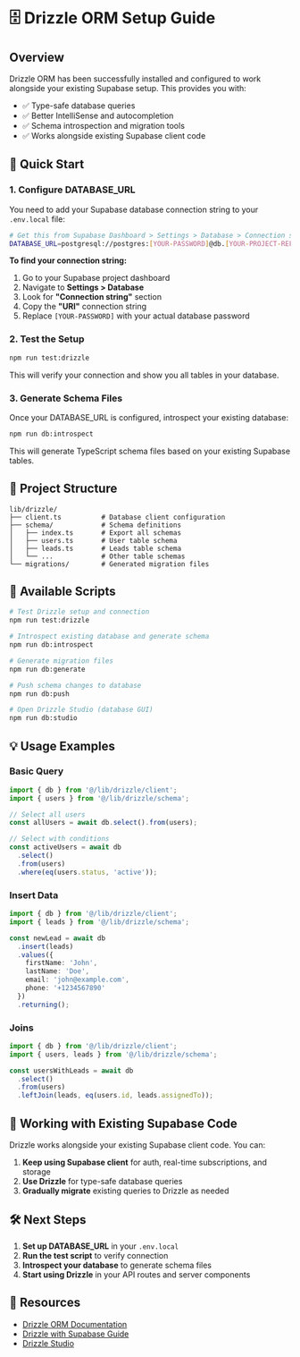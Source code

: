 # 🗄️ Drizzle ORM Setup Guide

## Overview

Drizzle ORM has been successfully installed and configured to work alongside your existing Supabase setup. This provides you with:

- ✅ Type-safe database queries
- ✅ Better IntelliSense and autocompletion
- ✅ Schema introspection and migration tools
- ✅ Works alongside existing Supabase client code

## 🚀 Quick Start

### 1. Configure DATABASE_URL

You need to add your Supabase database connection string to your `.env.local` file:

```bash
# Get this from Supabase Dashboard > Settings > Database > Connection string
DATABASE_URL=postgresql://postgres:[YOUR-PASSWORD]@db.[YOUR-PROJECT-REF].supabase.co:5432/postgres
```

**To find your connection string:**
1. Go to your Supabase project dashboard
2. Navigate to **Settings > Database**
3. Look for **"Connection string"** section
4. Copy the **"URI"** connection string
5. Replace `[YOUR-PASSWORD]` with your actual database password

### 2. Test the Setup

```bash
npm run test:drizzle
```

This will verify your connection and show you all tables in your database.

### 3. Generate Schema Files

Once your DATABASE_URL is configured, introspect your existing database:

```bash
npm run db:introspect
```

This will generate TypeScript schema files based on your existing Supabase tables.

## 📁 Project Structure

```
lib/drizzle/
├── client.ts          # Database client configuration
├── schema/            # Schema definitions
│   ├── index.ts       # Export all schemas
│   ├── users.ts       # User table schema
│   ├── leads.ts       # Leads table schema
│   └── ...            # Other table schemas
└── migrations/        # Generated migration files
```

## 🔧 Available Scripts

```bash
# Test Drizzle setup and connection
npm run test:drizzle

# Introspect existing database and generate schema
npm run db:introspect

# Generate migration files
npm run db:generate

# Push schema changes to database
npm run db:push

# Open Drizzle Studio (database GUI)
npm run db:studio
```

## 💡 Usage Examples

### Basic Query
```typescript
import { db } from '@/lib/drizzle/client';
import { users } from '@/lib/drizzle/schema';

// Select all users
const allUsers = await db.select().from(users);

// Select with conditions
const activeUsers = await db
  .select()
  .from(users)
  .where(eq(users.status, 'active'));
```

### Insert Data
```typescript
import { db } from '@/lib/drizzle/client';
import { leads } from '@/lib/drizzle/schema';

const newLead = await db
  .insert(leads)
  .values({
    firstName: 'John',
    lastName: 'Doe',
    email: 'john@example.com',
    phone: '+1234567890'
  })
  .returning();
```

### Joins
```typescript
import { db } from '@/lib/drizzle/client';
import { users, leads } from '@/lib/drizzle/schema';

const usersWithLeads = await db
  .select()
  .from(users)
  .leftJoin(leads, eq(users.id, leads.assignedTo));
```

## 🔄 Working with Existing Supabase Code

Drizzle works alongside your existing Supabase client code. You can:

1. **Keep using Supabase client** for auth, real-time subscriptions, and storage
2. **Use Drizzle** for type-safe database queries
3. **Gradually migrate** existing queries to Drizzle as needed

## 🛠️ Next Steps

1. **Set up DATABASE_URL** in your `.env.local`
2. **Run the test script** to verify connection
3. **Introspect your database** to generate schema files
4. **Start using Drizzle** in your API routes and server components

## 🔗 Resources

- [Drizzle ORM Documentation](https://orm.drizzle.team/)
- [Drizzle with Supabase Guide](https://orm.drizzle.team/docs/get-started-postgresql#supabase)
- [Drizzle Studio](https://orm.drizzle.team/drizzle-studio/overview)
